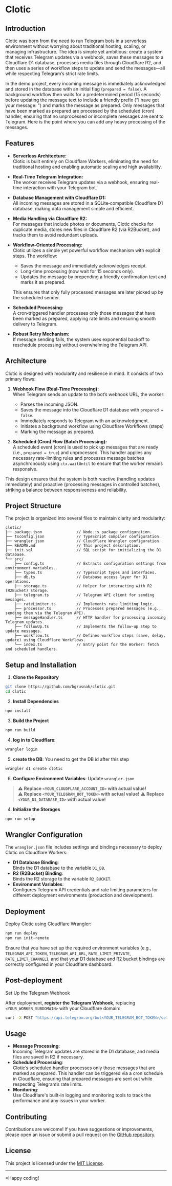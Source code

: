 # Clotic

## Introduction

Clotic was born from the need to run Telegram bots in a serverless environment without worrying about traditional hosting, scaling, or managing infrastructure. The idea is simple yet ambitious: create a system that receives Telegram updates via a webhook, saves these messages to a Cloudflare D1 database, processes media files through Cloudflare R2, and then uses a series of workflow steps to update and send the messages—all while respecting Telegram’s strict rate limits. 

In the demo project, every incoming message is immediately acknowledged and stored in the database with an initial flag (`prepared = false`). A background workflow then waits for a predetermined period (15 seconds) before updating the message text to include a friendly prefix ("I have got your message: ") and marks the message as prepared. Only messages that have been marked as prepared are processed by the scheduled (cron) handler, ensuring that no unprocessed or incomplete messages are sent to Telegram. Here is the point where you can add any heavy processing of the messages.

## Features

- **Serverless Architecture:**  
  Clotic is built entirely on Cloudflare Workers, eliminating the need for traditional hosting and enabling automatic scaling and high availability.

- **Real-Time Telegram Integration:**  
  The worker receives Telegram updates via a webhook, ensuring real-time interaction with your Telegram bot.

- **Database Management with Cloudflare D1:**  
  All incoming messages are stored in a SQLite‑compatible Cloudflare D1 database, making data management simple and efficient.

- **Media Handling via Cloudflare R2:**  
  For messages that include photos or documents, Clotic checks for duplicate media, stores new files in Cloudflare R2 (via R2Bucket), and tracks them to avoid redundant uploads.

- **Workflow-Oriented Processing:**  
  Clotic utilizes a simple yet powerful workflow mechanism with explicit steps. The workflow:
  - Saves the message and immediately acknowledges receipt.
  - Long-time processing (now wait for 15 seconds only).
  - Updates the message by prepending a friendly confirmation text and marks it as prepared.
  
  This ensures that only fully processed messages are later picked up by the scheduled sender.

- **Scheduled Processing:**  
  A cron‑triggered handler processes only those messages that have been marked as prepared, applying rate limits and ensuring smooth delivery to Telegram.

- **Robust Retry Mechanism:**  
  If message sending fails, the system uses exponential backoff to reschedule processing without overwhelming the Telegram API.

## Architecture

Clotic is designed with modularity and resilience in mind. It consists of two primary flows:

1. **Webhook Flow (Real-Time Processing):**  
   When Telegram sends an update to the bot’s webhook URL, the worker:
   - Parses the incoming JSON.
   - Saves the message into the Cloudflare D1 database with `prepared = false`.
   - Immediately responds to Telegram with an acknowledgment.
   - Initiates a background workflow using Cloudflare Workflows (steps)
   - Marking the message as prepared.

2. **Scheduled (Cron) Flow (Batch Processing):**  
   A scheduled event (cron) is used to pick up messages that are ready (i.e., `prepared = true`) and unprocessed. This handler applies any necessary rate-limiting rules and processes message batches asynchronously using `ctx.waitUntil` to ensure that the worker remains responsive.

This design ensures that the system is both reactive (handling updates immediately) and proactive (processing messages in controlled batches), striking a balance between responsiveness and reliability.


## Project Structure

The project is organized into several files to maintain clarity and modularity:

```
clotic/
├── package.json               // Node.js package configuration.
├── tsconfig.json              // TypeScript compiler configuration.
├── wrangler.json              // Cloudflare Wrangler configuration.
├── README.md                  // This project description.
├── init.sql                   // SQL script for initializing the D1 database.
└── src/
    ├── config.ts              // Extracts configuration settings from environment variables.
    ├── types.ts               // TypeScript types and interfaces.
    ├── db.ts                  // Database access layer for D1 operations.
    ├── storage.ts             // Helper for interacting with R2 (R2Bucket) storage.
    ├── telegram.ts            // Telegram API client for sending messages.
    ├── rateLimiter.ts         // Implements rate limiting logic.
    ├── processor.ts           // Processes prepared messages (e.g., sending them via the Telegram API).
    ├── messageHandler.ts      // HTTP handler for processing incoming Telegram updates.
    ├── followUp.ts            // Implements the follow-up step to update messages.
    ├── workflow.ts            // Defines workflow steps (save, delay, update) using Cloudflare Workflows. 
    └── index.ts               // Entry point for the Worker: fetch and scheduled handlers.
```

## Setup and Installation

1. **Clone the Repository**
  ```bash
  git clone https://github.com/bgrusnak/clotic.git
  cd clotic
  ```

2. **Install Dependencies**
  ```bash
  npm install
  ```

3. **Build the Project**
  ```bash
  npm run build
  ```

4. **log in to Cloudflare**:
  ```sh
  wrangler login
  ```

5. **create the DB**:
You need to get the DB id after this step
  ```sh
  wrangler d1 create clotic
  ``` 

6. **Configure Environment Variables**:
Update `wrangler.json`

  > ⚠ **Replace `<YOUR_CLOUDFLARE_ACCOUNT_ID>`  with actual value!**  
  > ⚠ **Replace `<YOUR_TELEGRAM_BOT_TOKEN>` with actual value!**
  > ⚠ **Replace `<YOUR_D1_DATABASE_ID>` with actual value!**  


4. **Initialize the Storages**
  ```sh
  npm run setup
  ```

## Wrangler Configuration

The `wrangler.json` file includes settings and bindings necessary to deploy Clotic on Cloudflare Workers:

- **D1 Database Binding**:  
  Binds the D1 database to the variable `D1_DB`.
- **R2 (R2Bucket) Binding**:  
  Binds the R2 storage to the variable `R2_BUCKET`.
- **Environment Variables**:  
  Configures Telegram API credentials and rate limiting parameters for different deployment environments (production and development).

## Deployment

Deploy Clotic using Cloudflare Wrangler:

```bash
npm run deploy
npm run init-remote
```

Ensure that you have set up the required environment variables (e.g., `TELEGRAM_API_TOKEN`, `TELEGRAM_API_URL`, `RATE_LIMIT_PRIVATE`, `RATE_LIMIT_CHANNEL`), and that your D1 database and R2 bucket bindings are correctly configured in your Cloudflare dashboard.

## Post-deployment

Set Up the Telegram Webhook

After deployment, **register the Telegram Webhook**, replacing `<YOUR_WORKER_SUBDOMAIN>` with your Cloudflare domain:
```sh
curl -X POST "https://api.telegram.org/bot<YOUR_TELEGRAM_BOT_TOKEN>/setWebhook?url=https://<YOUR_WORKER_SUBDOMAIN>.workers.dev/webhook"
```

## Usage

- **Message Processing**:  
  Incoming Telegram updates are stored in the D1 database, and media files are saved in R2 if necessary.
- **Scheduled Processing**:  
  Clotic’s scheduled handler processes only those messages that are marked as prepared. This handler can be triggered via a cron schedule in Cloudflare, ensuring that prepared messages are sent out while respecting Telegram’s rate limits.
- **Monitoring**:  
  Use Cloudflare's built-in logging and monitoring tools to track the performance and any issues in your worker.

## Contributing

Contributions are welcome! If you have suggestions or improvements, please open an issue or submit a pull request on the [GitHub repository](https://github.com/bgrusnak/clotic).

## License

This project is licensed under the [MIT License](LICENSE).

---

*Happy coding!